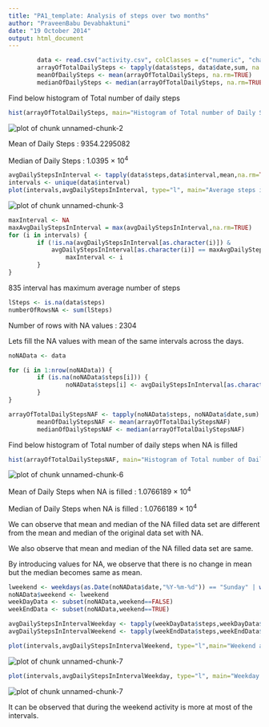 ```yaml
---
title: "PA1_template: Analysis of steps over two months"
author: "PraveenBabu Devabhaktuni"
date: "19 October 2014"
output: html_document
---
```



```r
        data <- read.csv("activity.csv", colClasses = c("numeric", "character","numeric"))
        arrayOfTotalDailySteps <- tapply(data$steps, data$date,sum, na.rm=TRUE)
        meanOfDailySteps <- mean(arrayOfTotalDailySteps, na.rm=TRUE)
        medianOfDailySteps <- median(arrayOfTotalDailySteps, na.rm=TRUE)
```

Find below histogram of Total number of daily steps

```r
hist(arrayOfTotalDailySteps, main="Histogram of Total number of Daily Steps", xlab="Total number of Daily Steps")
```

![plot of chunk unnamed-chunk-2](figure/unnamed-chunk-2-1.png) 


Mean of Daily Steps : 9354.2295082


Median of Daily Steps : 1.0395 &times; 10<sup>4</sup>



```r
avgDailyStepsInInterval <- tapply(data$steps,data$interval,mean,na.rm=TRUE)
intervals <- unique(data$interval)
plot(intervals,avgDailyStepsInInterval, type="l", main="Average steps in the interval", ylab="average steps")
```

![plot of chunk unnamed-chunk-3](figure/unnamed-chunk-3-1.png) 

```r
maxInterval <- NA
maxAvgDailyStepsInInterval = max(avgDailyStepsInInterval,na.rm=TRUE)
for (i in intervals) { 
        if (!is.na(avgDailyStepsInInterval[as.character(i)]) &
            avgDailyStepsInInterval[as.character(i)] == maxAvgDailyStepsInInterval){
                maxInterval <- i
        }
}
```
835 interval has maximum average number of steps



```r
lSteps <- is.na(data$steps)
numberOfRowsNA <- sum(lSteps)
```
Number of rows with NA values : 2304 

Lets fill the NA values with mean of the same intervals across the days. 


```r
noNAData <- data

for (i in 1:nrow(noNAData)) {
        if (is.na(noNAData$steps[i])) {
                noNAData$steps[i] <- avgDailyStepsInInterval[as.character(noNAData$interval[i])]
        }
}

arrayOfTotalDailyStepsNAF <- tapply(noNAData$steps, noNAData$date,sum)
        meanOfDailyStepsNAF <- mean(arrayOfTotalDailyStepsNAF)
        medianOfDailyStepsNAF <- median(arrayOfTotalDailyStepsNAF)
```

Find below histogram of Total number of daily steps when NA is filled

```r
hist(arrayOfTotalDailyStepsNAF, main="Histogram of Total number of Daily Steps NA is filled", xlab="Total number of Daily Steps NA is filled")
```

![plot of chunk unnamed-chunk-6](figure/unnamed-chunk-6-1.png) 



Mean of Daily Steps when NA is filled : 1.0766189 &times; 10<sup>4</sup>


Median of Daily Steps when NA is filled : 1.0766189 &times; 10<sup>4</sup>


We can observe that mean and median of the NA filled data set are different from the mean and median of the original data set with NA.


We also observe that mean and median of the NA filled data set are same.


By introducing values for NA, we observe that there is no change in mean but the median becomes same as mean.


```r
lweekend <- weekdays(as.Date(noNAData$date,"%Y-%m-%d")) == "Sunday" | weekdays(as.Date(noNAData$date,"%Y-%m-%d")) == "Saturday"
noNAData$weekend <- lweekend
weekDayData <- subset(noNAData,weekend==FALSE)
weekEndData <- subset(noNAData,weekend==TRUE)

avgDailyStepsInIntervalWeekday <- tapply(weekDayData$steps,weekDayData$interval,mean)
avgDailyStepsInIntervalWeekend <- tapply(weekEndData$steps,weekEndData$interval,mean)

plot(intervals,avgDailyStepsInIntervalWeekend, type="l",main="Weekend average steps in the interval", ylab="average steps")
```

![plot of chunk unnamed-chunk-7](figure/unnamed-chunk-7-1.png) 

```r
plot(intervals,avgDailyStepsInIntervalWeekday, type="l", main="Weekday average steps in the interval", ylab="average steps")
```

![plot of chunk unnamed-chunk-7](figure/unnamed-chunk-7-2.png) 


It can be observed that during the weekend activity is more at most of the intervals.
